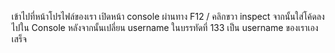 เข้าไปที่หน้าโปรไฟล์ของเรา เปิดหน้า console ผ่านทาง F12 / คลิกขวา inspect
จากนั้นใส่โค้ดลงไปใน Console
หลังจากนั้นเปลี่ยน username ในบรรทัดที่ 133 เป็น username ของเราเองเสร็จ
